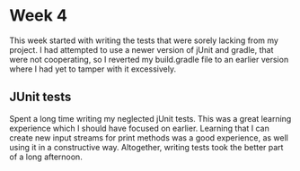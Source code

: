 # Week 4

This week started with writing the tests that were sorely lacking from my project. I had attempted to use a newer version of jUnit and gradle, that were not cooperating, so I reverted my build.gradle file to an earlier version where I had yet to tamper with it excessively.


## JUnit tests

Spent a long time writing my neglected jUnit tests. This was a great learning experience which I should have focused on earlier. Learning that I can create new input streams for print methods was a good experience, as well using it in a constructive way. Altogether, writing tests took the better part of a long afternoon.
